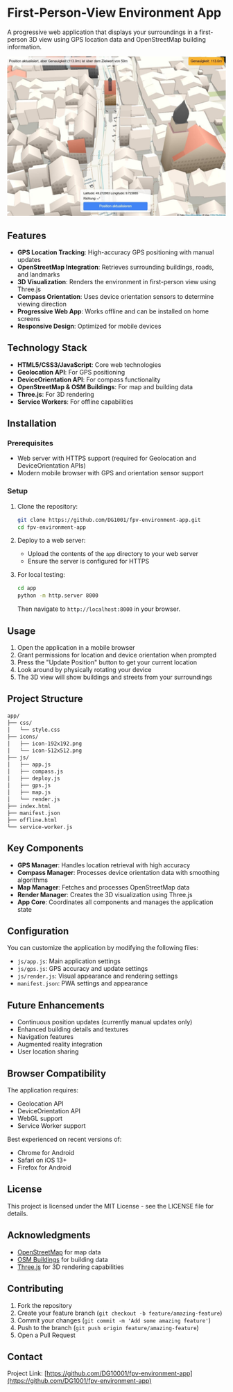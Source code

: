# First-Person-View Environment App

A progressive web application that displays your surroundings in a first-person 3D view using GPS location data and OpenStreetMap building information.

![First-Person-View Environment App](https://github.com/DG1001/fpv-environment-app/raw/main/screenshots/app-preview.jpg)

## Features

- **GPS Location Tracking**: High-accuracy GPS positioning with manual updates
- **OpenStreetMap Integration**: Retrieves surrounding buildings, roads, and landmarks
- **3D Visualization**: Renders the environment in first-person view using Three.js
- **Compass Orientation**: Uses device orientation sensors to determine viewing direction
- **Progressive Web App**: Works offline and can be installed on home screens
- **Responsive Design**: Optimized for mobile devices

## Technology Stack

- **HTML5/CSS3/JavaScript**: Core web technologies
- **Geolocation API**: For GPS positioning
- **DeviceOrientation API**: For compass functionality
- **OpenStreetMap & OSM Buildings**: For map and building data
- **Three.js**: For 3D rendering
- **Service Workers**: For offline capabilities

## Installation

### Prerequisites

- Web server with HTTPS support (required for Geolocation and DeviceOrientation APIs)
- Modern mobile browser with GPS and orientation sensor support

### Setup

1. Clone the repository:
   ```bash
   git clone https://github.com/DG1001/fpv-environment-app.git
   cd fpv-environment-app
   ```

2. Deploy to a web server:
   - Upload the contents of the `app` directory to your web server
   - Ensure the server is configured for HTTPS

3. For local testing:
   ```bash
   cd app
   python -m http.server 8000
   ```
   Then navigate to `http://localhost:8000` in your browser.

## Usage

1. Open the application in a mobile browser
2. Grant permissions for location and device orientation when prompted
3. Press the "Update Position" button to get your current location
4. Look around by physically rotating your device
5. The 3D view will show buildings and streets from your surroundings

## Project Structure

```
app/
├── css/
│   └── style.css
├── icons/
│   ├── icon-192x192.png
│   └── icon-512x512.png
├── js/
│   ├── app.js
│   ├── compass.js
│   ├── deploy.js
│   ├── gps.js
│   ├── map.js
│   └── render.js
├── index.html
├── manifest.json
├── offline.html
└── service-worker.js
```

## Key Components

- **GPS Manager**: Handles location retrieval with high accuracy
- **Compass Manager**: Processes device orientation data with smoothing algorithms
- **Map Manager**: Fetches and processes OpenStreetMap data
- **Render Manager**: Creates the 3D visualization using Three.js
- **App Core**: Coordinates all components and manages the application state

## Configuration

You can customize the application by modifying the following files:

- `js/app.js`: Main application settings
- `js/gps.js`: GPS accuracy and update settings
- `js/render.js`: Visual appearance and rendering settings
- `manifest.json`: PWA settings and appearance

## Future Enhancements

- Continuous position updates (currently manual updates only)
- Enhanced building details and textures
- Navigation features
- Augmented reality integration
- User location sharing

## Browser Compatibility

The application requires:
- Geolocation API
- DeviceOrientation API
- WebGL support
- Service Worker support

Best experienced on recent versions of:
- Chrome for Android
- Safari on iOS 13+
- Firefox for Android

## License

This project is licensed under the MIT License - see the LICENSE file for details.

## Acknowledgments

- [OpenStreetMap](https://www.openstreetmap.org/) for map data
- [OSM Buildings](https://osmbuildings.org/) for building data
- [Three.js](https://threejs.org/) for 3D rendering capabilities

## Contributing

1. Fork the repository
2. Create your feature branch (`git checkout -b feature/amazing-feature`)
3. Commit your changes (`git commit -m 'Add some amazing feature'`)
4. Push to the branch (`git push origin feature/amazing-feature`)
5. Open a Pull Request

## Contact

Project Link: [https://github.com/DG10001/fpv-environment-app](https://github.com/DG1001/fpv-environment-app)
